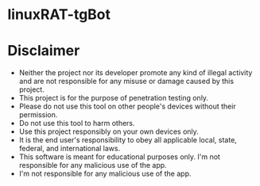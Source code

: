 # linuxRAT-tgBot

# Disclaimer

* Neither the project nor its developer promote any kind of illegal activity and are not responsible for any misuse or damage caused by this project.
* This project is for the purpose of penetration testing only.
* Please do not use this tool on other people's devices without their permission.
* Do not use this tool to harm others.
* Use this project responsibly on your own devices only.
* It is the end user's responsibility to obey all applicable local, state, federal, and international laws.
* This software is meant for educational purposes only. I'm not responsible for any malicious use of the app.
* I'm not responsible for any malicious use of the app.
